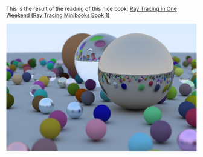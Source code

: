 This is the result of the reading of this nice book: [Ray Tracing in One Weekend (Ray Tracing Minibooks Book 1)](http://in1weekend.blogspot.se/2016/01/ray-tracing-in-one-weekend.html)

![sample.jpg](https://github.com/lcellentani/tinyraytracer/blob/master/sample.jpg)

